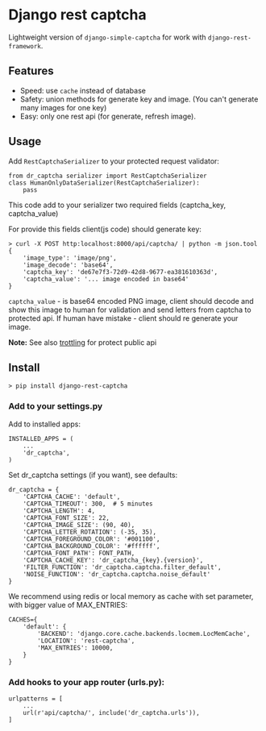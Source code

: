 # Django rest captcha

Lightweight version of `django-simple-captcha` for work with `django-rest-framework`.


## Features

- Speed: use `cache` instead of database
- Safety: union methods for generate key and image. (You can't generate many images for one key)
- Easy: only one rest api (for generate, refresh image).


## Usage
Add `RestCaptchaSerializer` to your protected request validator:
```
from dr_captcha serializer import RestCaptchaSerializer
class HumanOnlyDataSerializer(RestCaptchaSerializer):
    pass
```
This code add to your serializer two required fields (captcha_key, captcha_value)


For provide this fields client(js code) should generate key:
```
> curl -X POST http:localhost:8000/api/captcha/ | python -m json.tool
{
    'image_type': 'image/png',
    'image_decode': 'base64',
    'captcha_key': 'de67e7f3-72d9-42d8-9677-ea381610363d',
    'captcha_value': '... image encoded in base64'
}
```
`captcha_value` - is base64 encoded PNG image, client should decode and show this image to human for validation and send letters from captcha to protected api.
If human have mistake - client should re generate your image.

**Note:** See also [trottling](https://www.django-rest-framework.org/api-guide/throttling/) for protect public api


## Install
```
> pip install django-rest-captcha
```

### Add to your settings.py
Add to installed apps:
```
INSTALLED_APPS = (
    ...
    'dr_captcha',
)
```

Set dr_captcha settings (if you want), see defaults:
```
dr_captcha = {
    'CAPTCHA_CACHE': 'default',
    'CAPTCHA_TIMEOUT': 300,  # 5 minutes
    'CAPTCHA_LENGTH': 4,
    'CAPTCHA_FONT_SIZE': 22,
    'CAPTCHA_IMAGE_SIZE': (90, 40),
    'CAPTCHA_LETTER_ROTATION': (-35, 35),
    'CAPTCHA_FOREGROUND_COLOR': '#001100',
    'CAPTCHA_BACKGROUND_COLOR': '#ffffff',
    'CAPTCHA_FONT_PATH': FONT_PATH,
    'CAPTCHA_CACHE_KEY': 'dr_captcha_{key}.{version}',
    'FILTER_FUNCTION': 'dr_captcha.captcha.filter_default',
    'NOISE_FUNCTION': 'dr_captcha.captcha.noise_default'
}
```

We recommend using redis or local memory as cache with set parameter, with bigger value of MAX_ENTRIES:
```
CACHES={
    'default': {
        'BACKEND': 'django.core.cache.backends.locmem.LocMemCache',
        'LOCATION': 'rest-captcha',
        'MAX_ENTRIES': 10000,
    }
}
```

### Add hooks to your app router (urls.py):
```
urlpatterns = [
    ...
    url(r'api/captcha/', include('dr_captcha.urls')),
]
```
